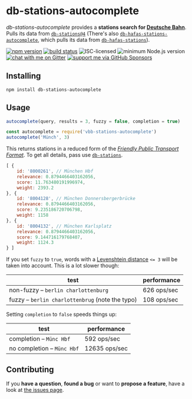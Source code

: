 # db-stations-autocomplete

*db-stations-autocomplete* provides a **stations search for [Deutsche Bahn](https://en.wikipedia.org/wiki/Deutsche_Bahn)**. Pulls its data from [`db-stations@4`](https://github.com/derhuerst/db-stations) (There's also [`db-hafas-stations-autocomplete`](https://github.com/derhuerst/db-hafas-stations-autocomplete), which pulls its data from [`db-hafas-stations`](https://github.com/derhuerst/db-hafas-stations)).

[![npm version](https://img.shields.io/npm/v/db-stations-autocomplete.svg)](https://www.npmjs.com/package/db-stations-autocomplete)
[![build status](https://api.travis-ci.org/derhuerst/db-stations-autocomplete.svg?branch=master)](https://travis-ci.org/derhuerst/db-stations-autocomplete)
![ISC-licensed](https://img.shields.io/github/license/derhuerst/db-stations-autocomplete.svg)
![minimum Node.js version](https://img.shields.io/node/v/db-stations-autocomplete.svg)
[![chat with me on Gitter](https://img.shields.io/badge/chat%20with%20me-on%20gitter-512e92.svg)](https://gitter.im/derhuerst)
[![support me via GitHub Sponsors](https://img.shields.io/badge/support%20me-donate-fa7664.svg)](https://github.com/sponsors/derhuerst)


## Installing

```shell
npm install db-stations-autocomplete
```


## Usage

```js
autocomplete(query, results = 3, fuzzy = false, completion = true)
```

```javascript
const autocomplete = require('vbb-stations-autocomplete')
autocomplete('Münch', 3)
```

This returns stations in a reduced form of the [*Friendly Public Transport Format*](https://github.com/public-transport/friendly-public-transport-format). To get all details, pass use [`db-stations`](https://github.com/derhuerst/db-stations).

```javascript
[ {
	id: '8000261', // München Hbf
	relevance: 0.8794466403162056,
	score: 11.763480191996974,
	weight: 2393.2
}, {
	id: '8004128', // München Donnersbergerbrücke
	relevance: 0.8794466403162056,
	score: 9.235186720706798,
	weight: 1158
}, {
	id: '8004132', // München Karlsplatz
	relevance: 0.8794466403162056,
	score: 9.144716179768407,
	weight: 1124.3
} ]
```

If you set `fuzzy` to `true`, words with a [Levenshtein distance](https://en.wikipedia.org/wiki/Levenshtein_distance) `<= 3` will be taken into account. This is a lot slower though:

test | performance
-----|------------
non-fuzzy – `berlin charlottenburg` | 626 ops/sec
fuzzy – `berlin charlottenbrug` (note the typo) | 108 ops/sec


Setting `completion` to `false` speeds things up:

test | performance
-----|------------
completion – `Münc Hbf` | 592 ops/sec
no completion – `Münc Hbf` | 12635 ops/sec


## Contributing

If you **have a question**, **found a bug** or want to **propose a feature**, have a look at [the issues page](https://github.com/derhuerst/db-stations-autocomplete/issues).
